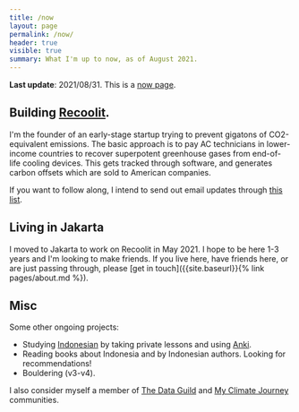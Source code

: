 ```yaml
---
title: /now
layout: page
permalink: /now/
header: true
visible: true
summary: What I'm up to now, as of August 2021.
---
```


**Last update**: 2021/08/31. This is a [now page](https://nownownow.com/about).

## Building [Recoolit](https://recoolit.com).

I'm the founder of an early-stage startup trying to prevent gigatons of CO2-equivalent emissions. The basic approach is to pay AC technicians in lower-income countries to recover superpotent greenhouse gases from end-of-life cooling devices. This gets tracked through software, and generates carbon offsets which are sold to American companies.

If you want to follow along, I intend to send out email updates through [this list](https://buttondown.email/recoolit).

## Living in Jakarta

I moved to Jakarta to work on Recoolit in May 2021. I hope to be here 1-3 years and I'm looking to make friends. If you live here, have friends here, or are just passing through, please [get in touch]({{site.baseurl}}{% link pages/about.md %}).

## Misc

Some other ongoing projects:
* Studying [Indonesian](https://en.wikipedia.org/wiki/Indonesian_language) by taking private lessons and using [Anki](https://apps.ankiweb.net/).
* Reading books about Indonesia and by Indonesian authors. Looking for recommendations!
* Bouldering (v3-v4).

I also consider myself a member of [The Data Guild](https://www.thedataguild.com/) and [My Climate Journey](https://www.myclimatejourney.co/) communities.

